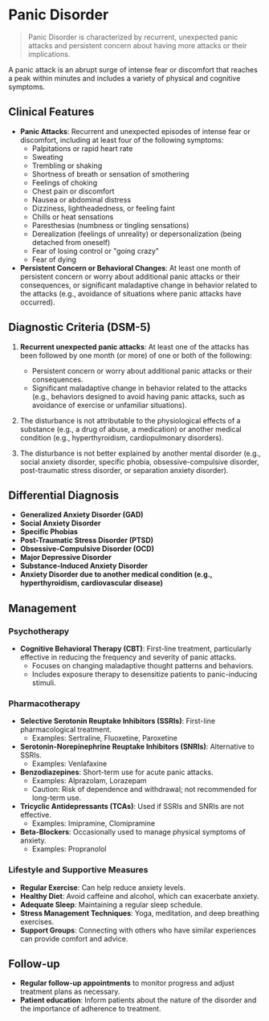 # Panic Disorder

> Panic Disorder is characterized by recurrent, unexpected panic attacks and persistent concern about having more attacks or their implications.

A panic attack is an abrupt surge of intense fear or discomfort that reaches a peak within minutes and includes a variety of physical and cognitive symptoms.

## Clinical Features

- **Panic Attacks**: Recurrent and unexpected episodes of intense fear or discomfort, including at least four of the following symptoms:
  - Palpitations or rapid heart rate
  - Sweating
  - Trembling or shaking
  - Shortness of breath or sensation of smothering
  - Feelings of choking
  - Chest pain or discomfort
  - Nausea or abdominal distress
  - Dizziness, lightheadedness, or feeling faint
  - Chills or heat sensations
  - Paresthesias (numbness or tingling sensations)
  - Derealization (feelings of unreality) or depersonalization (being detached from oneself)
  - Fear of losing control or "going crazy"
  - Fear of dying
- **Persistent Concern or Behavioral Changes**: At least one month of persistent concern or worry about additional panic attacks or their consequences, or significant maladaptive change in behavior related to the attacks (e.g., avoidance of situations where panic attacks have occurred).

## Diagnostic Criteria (DSM-5)

1. **Recurrent unexpected panic attacks**: At least one of the attacks has been followed by one month (or more) of one or both of the following:

   - Persistent concern or worry about additional panic attacks or their consequences.
   - Significant maladaptive change in behavior related to the attacks (e.g., behaviors designed to avoid having panic attacks, such as avoidance of exercise or unfamiliar situations).

2. The disturbance is not attributable to the physiological effects of a substance (e.g., a drug of abuse, a medication) or another medical condition (e.g., hyperthyroidism, cardiopulmonary disorders).

3. The disturbance is not better explained by another mental disorder (e.g., social anxiety disorder, specific phobia, obsessive-compulsive disorder, post-traumatic stress disorder, or separation anxiety disorder).

## Differential Diagnosis

- **Generalized Anxiety Disorder (GAD)**
- **Social Anxiety Disorder**
- **Specific Phobias**
- **Post-Traumatic Stress Disorder (PTSD)**
- **Obsessive-Compulsive Disorder (OCD)**
- **Major Depressive Disorder**
- **Substance-Induced Anxiety Disorder**
- **Anxiety Disorder due to another medical condition (e.g., hyperthyroidism, cardiovascular disease)**

## Management

### Psychotherapy

- **Cognitive Behavioral Therapy (CBT)**: First-line treatment, particularly effective in reducing the frequency and severity of panic attacks.
  - Focuses on changing maladaptive thought patterns and behaviors.
  - Includes exposure therapy to desensitize patients to panic-inducing stimuli.

### Pharmacotherapy

- **Selective Serotonin Reuptake Inhibitors (SSRIs)**: First-line pharmacological treatment.
  - Examples: Sertraline, Fluoxetine, Paroxetine
- **Serotonin-Norepinephrine Reuptake Inhibitors (SNRIs)**: Alternative to SSRIs.
  - Examples: Venlafaxine
- **Benzodiazepines**: Short-term use for acute panic attacks.
  - Examples: Alprazolam, Lorazepam
  - Caution: Risk of dependence and withdrawal; not recommended for long-term use.
- **Tricyclic Antidepressants (TCAs)**: Used if SSRIs and SNRIs are not effective.
  - Examples: Imipramine, Clomipramine
- **Beta-Blockers**: Occasionally used to manage physical symptoms of anxiety.
  - Examples: Propranolol

### Lifestyle and Supportive Measures

- **Regular Exercise**: Can help reduce anxiety levels.
- **Healthy Diet**: Avoid caffeine and alcohol, which can exacerbate anxiety.
- **Adequate Sleep**: Maintaining a regular sleep schedule.
- **Stress Management Techniques**: Yoga, meditation, and deep breathing exercises.
- **Support Groups**: Connecting with others who have similar experiences can provide comfort and advice.

## Follow-up

- **Regular follow-up appointments** to monitor progress and adjust treatment plans as necessary.
- **Patient education**: Inform patients about the nature of the disorder and the importance of adherence to treatment.
